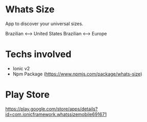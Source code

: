 # Whats Size

App to discover your universal sizes.

Brazilian <--> United States
Brazilian <--> Europe

# Techs involved

- Ionic v2
- Npm Package (https://www.npmjs.com/package/whats-size)

# Play Store

https://play.google.com/store/apps/details?id=com.ionicframework.whatssizemobile691671
